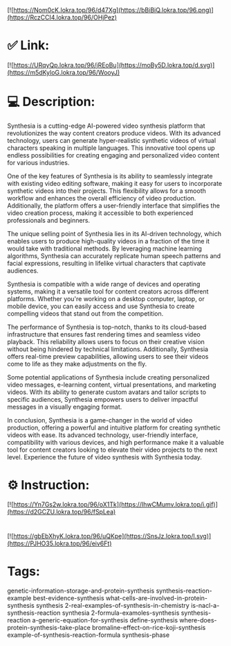 [![https://Nom0cK.lokra.top/96/d47Xg](https://bBiBiQ.lokra.top/96.png)](https://RczCCI4.lokra.top/96/OHjPez)
# ✅ Link:
[![https://URqyQp.lokra.top/96/jREoBu](https://moBy5D.lokra.top/d.svg)](https://m5dKyloG.lokra.top/96/WooyJ)
# 💻 Description:
Synthesia is a cutting-edge AI-powered video synthesis platform that revolutionizes the way content creators produce videos. With its advanced technology, users can generate hyper-realistic synthetic videos of virtual characters speaking in multiple languages. This innovative tool opens up endless possibilities for creating engaging and personalized video content for various industries.

One of the key features of Synthesia is its ability to seamlessly integrate with existing video editing software, making it easy for users to incorporate synthetic videos into their projects. This flexibility allows for a smooth workflow and enhances the overall efficiency of video production. Additionally, the platform offers a user-friendly interface that simplifies the video creation process, making it accessible to both experienced professionals and beginners.

The unique selling point of Synthesia lies in its AI-driven technology, which enables users to produce high-quality videos in a fraction of the time it would take with traditional methods. By leveraging machine learning algorithms, Synthesia can accurately replicate human speech patterns and facial expressions, resulting in lifelike virtual characters that captivate audiences.

Synthesia is compatible with a wide range of devices and operating systems, making it a versatile tool for content creators across different platforms. Whether you're working on a desktop computer, laptop, or mobile device, you can easily access and use Synthesia to create compelling videos that stand out from the competition.

The performance of Synthesia is top-notch, thanks to its cloud-based infrastructure that ensures fast rendering times and seamless video playback. This reliability allows users to focus on their creative vision without being hindered by technical limitations. Additionally, Synthesia offers real-time preview capabilities, allowing users to see their videos come to life as they make adjustments on the fly.

Some potential applications of Synthesia include creating personalized video messages, e-learning content, virtual presentations, and marketing videos. With its ability to generate custom avatars and tailor scripts to specific audiences, Synthesia empowers users to deliver impactful messages in a visually engaging format.

In conclusion, Synthesia is a game-changer in the world of video production, offering a powerful and intuitive platform for creating synthetic videos with ease. Its advanced technology, user-friendly interface, compatibility with various devices, and high performance make it a valuable tool for content creators looking to elevate their video projects to the next level. Experience the future of video synthesis with Synthesia today.

# ⚙️ Instruction:
[![https://Yn7Gs2w.lokra.top/96/oX1Tk](https://IhwCMumv.lokra.top/i.gif)](https://d2GCZU.lokra.top/96/fSpLea)
#
[![https://gbEbXhyK.lokra.top/96/uQKpe](https://SnsJz.lokra.top/l.svg)](https://PJHO35.lokra.top/96/eiv6Ft)
# Tags:
genetic-information-storage-and-protein-synthesis synthesis-reaction-example best-evidence-synthesis what-cells-are-involved-in-protein-synthesis synthesis 2-real-examples-of-synthesis-in-chemistry is-nacl-a-synthesis-reaction synthesia 2-formula-examoles-synthesis synthesis-reaction a-generic-equation-for-synthesis define-synthesis where-does-protein-synthesis-take-place bromaline-effect-on-rice-koji-synthesis example-of-synthesis-reaction-formula synthesis-phase





